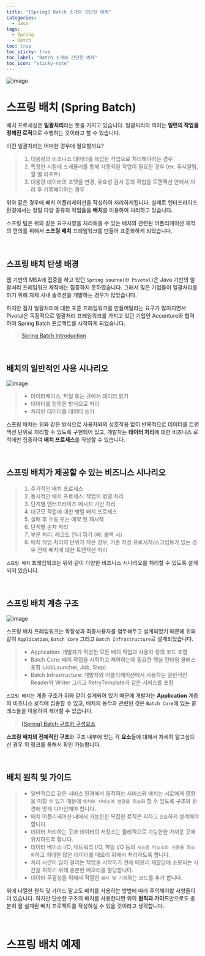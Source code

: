 ```yaml
---
title: "[Spring] Batch 소개와 간단한 예제"
categories:
  - Java
tags:
  - Spring
  - Batch
toc: true
toc_sticky: true
toc_label: "Batch 소개와 간단한 예제"
toc_icon: "sticky-note"
---
```


![image](https://user-images.githubusercontent.com/55765292/236711867-3ce9e8b4-21a0-49f2-8917-b6d7ab9db6d4.png)

# 스프링 배치 (Spring Batch)

배치 프로세싱은 **일괄처리**라는 뜻을 가지고 있습니다. 일괄처리의 의미는 **일련의 작업을 정해진 로직**으로 수행하는 것이라고 할 수 있습니다.

이런 일괄처리는 어떠한 경우에 필요할까요?

> 1. 대용량의 비즈니스 데이터를 복잡한 작업으로 처리해야하는 경우
> 2. 특정한 시점에 스케쥴러를 통해 자동화된 작업이 필요한 경우 (ex. 푸시알림, 월 별 리포트)
> 3. 대용량 데이터의 포맷을 변경, 유효성 검사 등의 작업을 트랜잭션 안에서 처리 후 기록해야하는 경우

위와 같은 경우에 배치 어플리케이션을 작성하여 처리하게됩니다. 실제로 엔터프라이즈 환경에서는 정말 다양 종류의 작업들을 **배치**를 이용하여 처리하고 있습니다.

스프링 팀은 위와 같은 요구사항을 처리해줄 수 있는 배치와 관련된 어플리케이션 제작의 편의를 위해서 **스프링 배치** 프레임워크를 만들어 표준화하게 되었습니다.

<br>

## 스프링 배치 탄생 배경

웹 기반의 MSA에 집중을 하고 있던 `Spring source(현 Pivotal)`은 Java 기반의 일괄처리 프레임워크 제작에는 집중하지 못하였습니다. 그래서 많은 기업들이 일괄처리를 하기 위해 자체 사내 솔루션을 개발하는 경우가 많았습니다.

하지만 점차 일괄처리에 대한 표준 프레임워크를 만들어달라는 요구가 많아지면서 Pivotal은 독점적으로 일괄처리 프레임워크를 가지고 있던 기업인 Accenture와 협력하여 Spring Batch 프로젝트를 시작하게 되었습니다.

> [Spring Batch Introduction](https://docs.spring.io/spring-batch/docs/current/reference/html/spring-batch-intro.html)

<br>

## 배치의 일반적인 사용 시나리오

![image](https://user-images.githubusercontent.com/55765292/236711755-2472e5a0-7488-40e7-8d8e-300065ee85a3.png)

> - 데이터베이스, 파일 또는 큐에서 데이터 읽기
> - 데이터를 정의한 방식으로 처리
> - 처리된 데이터를 데이터 쓰기

스프링 배치는 위와 같은 방식으로 사용자와의 상호작용 없이 반복적으로 데이터를 트랜잭션 단위로 처리할 수 있도록 구현되어 있고, 개발자는 **데이터 처리**에 대한 비즈니스 로직에만 집중하여 **배치 프로세스**를 작성할 수 있습니다.

<br>

## 스프링 배치가 제공할 수 있는 비즈니스 시나리오

> 1. 주기적인 배치 프로세스
> 2. 동시적인 배치 프로세스: 작업의 병렬 처리
> 3. 단계별 엔터프라이즈 메시지 기반 처리
> 4. 대규모 작업에 대한 병렬 배치 프로세스
> 5. 실패 후 수동 또는 예약 된 재시작
> 6. 단계별 순차 처리
> 7. 부분 처리: 레코드 건너 뛰기 (예: 롤백 시)
> 8. 배치 작업 처리의 단위가 작은 경우, 기존 저장 프로시저/스크립트가 있는 경우 전체 배치에 대한 트랜잭션 처리

`스프링 배치` 프레임워크는 위와 같이 다양한 비즈니스 시나리오를 처리할 수 있도록 설계되어 있습니다.

<br>

## 스프링 배치 계층 구조

![image](https://user-images.githubusercontent.com/55765292/236711982-dea7e636-8d2b-4b94-be21-f4aa9fa3a854.png)

스프링 배치 프레임워크는 확장성과 최종사용자를 염두해두고 설계되었기 때문에 위와 같이 `Application`, `Batch Core` 그리고 `Batch Infrastructure`로 설계되었습니다.

> - Application: 개발자가 작성한 모든 배치 작업과 사용자 정의 코드 포함
> - Batch Core: 배치 작업을 시작하고 제어하는데 필요한 핵심 런타임 클래스 포함 (JobLauncher, Job, Step)
> - Batch Infrastructure: 개발자와 어플리케이션에서 사용하는 일반적인 Reader와 Writer 그리고 RetryTemplate과 같은 서비스를 포함

`스프링 배치`는 계층 구조가 위와 같이 설계되어 있기 때문에 개발자는 **Application** 계층의 비즈니스 로직에 집중할 수 있고, 배치의 동작과 관련된 것은 `Batch Core`에 있는 클래스들을 이용하여 제어할 수 있습니다.

> [[Spring] Batch 구조와 구성요소](https://leechanwoo-kor.github.io/java/batch-architecture-and-components/)

**스프링 배치의 전체적인 구조**와 구조 내부에 있는 각 **요소**들에 대해서 자세히 알고싶으신 경우 위 링크를 통해서 확인 가능합니다.

<br>

## 배치 원칙 및 가이드

> - 일반적으로 같은 서비스 환경에서 동작하는 서비스와 배치는 서로에게 영향을 미칠 수 있기 때문에 `배치와 서비스에 영향을 최소화` 할 수 있도록 구조와 환경에 맞게 디자인해야 합니다.
> - 배치 어플리케이션 내에서 가능한한 복잡한 로직은 피하고 `단순`하게 설계해야 합니다.
> - 데이터 처리하는 곳과 데이터의 저장소는 물리적으로 가능한한 가까운 곳에 위치하도록 합니다.
> - 데이터 베이스 I/O, 네트워크 I/O, 파일 I/O 등의 `시스템 리소스의 사용을 최소화`하고 최대한 많은 데이터를 메모리 위에서 처리하도록 합니다.
> - 처리 시간이 많이 걸리는 작업을 시작하기 전에 메모리 재할당에 소모되는 시간을 피하기 위해 충분한 메모리를 할당합니다.
> - 데이터 무결성을 위해서 적절한 `검사 및 기록`하는 코드를 추가 합니다.

위에 나열한 원칙 및 가이드 말고도 배치를 사용하는 방법에 따라 주의해야할 사항들이 더 있습니다. 하지만 단순한 구조의 배치를 사용한다면 위의 **원칙과 가이드**만으로도 충분히 잘 설계된 배치 프로젝트를 작성하실 수 있을 것이라고 생각합니다.

<br>

# 스프링 배치 예제
